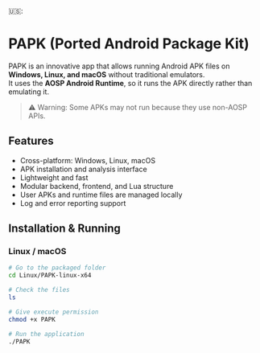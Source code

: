 🇺🇸:
# PAPK (Ported Android Package Kit)

PAPK is an innovative app that allows running Android APK files on **Windows, Linux, and macOS** without traditional emulators.  
It uses the **AOSP Android Runtime**, so it runs the APK directly rather than emulating it.

> ⚠️ Warning: Some APKs may not run because they use non-AOSP APIs.

## Features

- Cross-platform: Windows, Linux, macOS  
- APK installation and analysis interface  
- Lightweight and fast  
- Modular backend, frontend, and Lua structure  
- User APKs and runtime files are managed locally  
- Log and error reporting support

## Installation & Running

### Linux / macOS

```bash
# Go to the packaged folder
cd Linux/PAPK-linux-x64

# Check the files
ls

# Give execute permission
chmod +x PAPK

# Run the application
./PAPK
